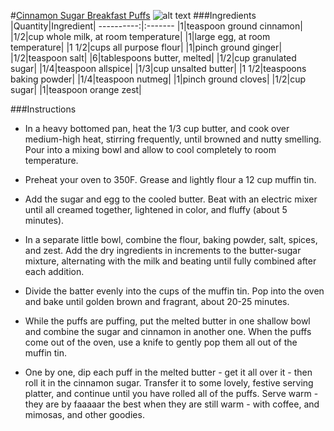#[Cinnamon Sugar Breakfast Puffs](http://food52.com/recipes/15110-cinnamon-sugar-breakfast-puffs)
![alt text](https://images.food52.com/3m2zS02qhREOSsAxTg5HS3qUOyA=/753x502/5df861bc-1d36-4fed-8f15-7737f7738adb--IMG_6793.jpg)
###Ingredients
|Quantity|Ingredient|
----------:|:-------
|1|teaspoon ground cinnamon|
|1/2|cup whole milk, at room temperature|
|1|large egg, at room temperature|
|1 1/2|cups all purpose flour|
|1|pinch ground ginger|
|1/2|teaspoon salt|
|6|tablespoons butter, melted|
|1/2|cup granulated sugar|
|1/4|teaspoon allspice|
|1/3|cup unsalted butter|
|1 1/2|teaspoons baking powder|
|1/4|teaspoon nutmeg|
|1|pinch ground cloves|
|1/2|cup sugar|
|1|teaspoon orange zest|

###Instructions

* In a heavy bottomed pan, heat the 1/3 cup butter, and cook over medium-high heat, stirring frequently, until browned and nutty smelling.  Pour into a mixing bowl and allow to cool completely to room temperature.

* Preheat your oven to 350F.  Grease and lightly flour a 12 cup muffin tin.

* Add the sugar and egg to the cooled butter.  Beat with an electric mixer until all creamed together, lightened in color, and fluffy (about 5 minutes).

* In a separate little bowl, combine the flour, baking powder, salt, spices, and zest.  Add the dry ingredients in increments to the butter-sugar mixture, alternating with the milk and beating until fully combined after each addition.

* Divide the batter evenly into the cups of the muffin tin.  Pop into the oven and bake until golden brown and fragrant, about 20-25 minutes.

* While the puffs are puffing, put the melted butter in one shallow bowl and combine the sugar and cinnamon in another one.  When the puffs come out of the oven, use a knife to gently pop them all out of the muffin tin.

* One by one, dip each puff in the melted butter - get it all over it - then roll it in the cinnamon sugar.  Transfer it to some lovely, festive serving platter, and continue until you have rolled all of the puffs.  Serve warm - they are by faaaaar the best when they are still warm - with coffee, and mimosas, and other goodies.